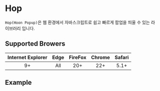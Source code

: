 # Hop

`Hop(Hoon Popup)`은 웹 환경에서 자바스크립트로 쉽고 빠르게 팝업을 띄울 수 있는 라이브러리 입니다.

## Supported Browers
|Internet Explorer|Edge|FireFox|Chrome|Safari|
|:-:|:-:|:-:|:-:|:-:|
|9+|All|20+|22+|5.1+|


## Example